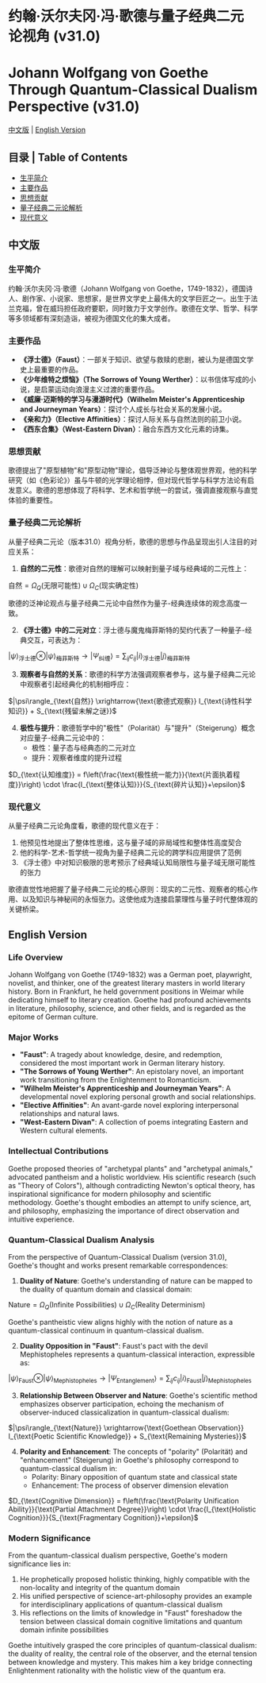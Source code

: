 # 约翰·沃尔夫冈·冯·歌德与量子经典二元论视角 (v31.0)
# Johann Wolfgang von Goethe Through Quantum-Classical Dualism Perspective (v31.0)

[中文版](#中文版) | [English Version](#english-version)

## 目录 | Table of Contents
- [生平简介](#生平简介)
- [主要作品](#主要作品)
- [思想贡献](#思想贡献)
- [量子经典二元论解析](#量子经典二元论解析)
- [现代意义](#现代意义)

<a name="中文版"></a>
## 中文版

### 生平简介

约翰·沃尔夫冈·冯·歌德（Johann Wolfgang von Goethe，1749-1832），德国诗人、剧作家、小说家、思想家，是世界文学史上最伟大的文学巨匠之一。出生于法兰克福，曾在威玛担任政府要职，同时致力于文学创作。歌德在文学、哲学、科学等多领域都有深刻造诣，被视为德国文化的集大成者。

### 主要作品

- **《浮士德》（Faust）**：一部关于知识、欲望与救赎的悲剧，被认为是德国文学史上最重要的作品。
- **《少年维特之烦恼》（The Sorrows of Young Werther）**：以书信体写成的小说，是启蒙运动向浪漫主义过渡的重要作品。
- **《威廉·迈斯特的学习与漫游时代》（Wilhelm Meister's Apprenticeship and Journeyman Years）**：探讨个人成长与社会关系的发展小说。
- **《亲和力》（Elective Affinities）**：探讨人际关系与自然法则的前卫小说。
- **《西东合集》（West-Eastern Divan）**：融合东西方文化元素的诗集。

### 思想贡献

歌德提出了"原型植物"和"原型动物"理论，倡导泛神论与整体观世界观，他的科学研究（如《色彩论》）虽与牛顿的光学理论相悖，但对现代哲学与科学方法论有启发意义。歌德的思想体现了将科学、艺术和哲学统一的尝试，强调直接观察与直觉体验的重要性。

### 量子经典二元论解析

从量子经典二元论（版本31.0）视角分析，歌德的思想与作品呈现出引人注目的对应关系：

1. **自然的二元性**：歌德对自然的理解可以映射到量子域与经典域的二元性上：

$`\text{自然} = \Omega_Q(\text{无限可能性}) \cup \Omega_C(\text{现实确定性})`$

歌德的泛神论观点与量子经典二元论中自然作为量子-经典连续体的观念高度一致。

2. **《浮士德》中的二元对立**：浮士德与魔鬼梅菲斯特的契约代表了一种量子-经典交互，可表达为：

$`|\psi\rangle_{\text{浮士德}} \otimes |\psi\rangle_{\text{梅菲斯特}} \rightarrow |\Psi_{\text{纠缠}}\rangle = \sum_{ij} c_{ij}|i\rangle_{\text{浮士德}}|j\rangle_{\text{梅菲斯特}}`$

3. **观察者与自然的关系**：歌德的科学方法强调观察者参与，这与量子经典二元论中观察者引起经典化的机制相呼应：

$`|\psi\rangle_{\text{自然}} \xrightarrow{\text{歌德式观察}} I_{\text{诗性科学知识}} + S_{\text{残留未解之谜}}`$

4. **极性与提升**：歌德哲学中的"极性"（Polarität）与"提升"（Steigerung）概念对应量子-经典二元论中的：
   - 极性：量子态与经典态的二元对立
   - 提升：观察者维度的提升过程

$`D_{\text{认知维度}} = f\left(\frac{\text{极性统一能力}}{\text{片面执着程度}}\right) \cdot \frac{I_{\text{整体认知}}}{S_{\text{碎片认知}}+\epsilon}`$

### 现代意义

从量子经典二元论角度看，歌德的现代意义在于：

1. 他预见性地提出了整体性思维，这与量子域的非局域性和整体性高度契合
2. 他的科学-艺术-哲学统一视角为量子经典二元论的跨学科应用提供了范例
3. 《浮士德》中对知识极限的思考预示了经典域认知局限性与量子域无限可能性的张力

歌德直觉性地把握了量子经典二元论的核心原则：现实的二元性、观察者的核心作用、以及知识与神秘间的永恒张力。这使他成为连接启蒙理性与量子时代整体观的关键桥梁。

<a name="english-version"></a>
## English Version

### Life Overview

Johann Wolfgang von Goethe (1749-1832) was a German poet, playwright, novelist, and thinker, one of the greatest literary masters in world literary history. Born in Frankfurt, he held government positions in Weimar while dedicating himself to literary creation. Goethe had profound achievements in literature, philosophy, science, and other fields, and is regarded as the epitome of German culture.

### Major Works

- **"Faust"**: A tragedy about knowledge, desire, and redemption, considered the most important work in German literary history.
- **"The Sorrows of Young Werther"**: An epistolary novel, an important work transitioning from the Enlightenment to Romanticism.
- **"Wilhelm Meister's Apprenticeship and Journeyman Years"**: A developmental novel exploring personal growth and social relationships.
- **"Elective Affinities"**: An avant-garde novel exploring interpersonal relationships and natural laws.
- **"West-Eastern Divan"**: A collection of poems integrating Eastern and Western cultural elements.

### Intellectual Contributions

Goethe proposed theories of "archetypal plants" and "archetypal animals," advocated pantheism and a holistic worldview. His scientific research (such as "Theory of Colors"), although contradicting Newton's optical theory, has inspirational significance for modern philosophy and scientific methodology. Goethe's thought embodies an attempt to unify science, art, and philosophy, emphasizing the importance of direct observation and intuitive experience.

### Quantum-Classical Dualism Analysis

From the perspective of Quantum-Classical Dualism (version 31.0), Goethe's thought and works present remarkable correspondences:

1. **Duality of Nature**: Goethe's understanding of nature can be mapped to the duality of quantum domain and classical domain:

$`\text{Nature} = \Omega_Q(\text{Infinite Possibilities}) \cup \Omega_C(\text{Reality Determinism})`$

Goethe's pantheistic view aligns highly with the notion of nature as a quantum-classical continuum in quantum-classical dualism.

2. **Duality Opposition in "Faust"**: Faust's pact with the devil Mephistopheles represents a quantum-classical interaction, expressible as:

$`|\psi\rangle_{\text{Faust}} \otimes |\psi\rangle_{\text{Mephistopheles}} \rightarrow |\Psi_{\text{Entanglement}}\rangle = \sum_{ij} c_{ij}|i\rangle_{\text{Faust}}|j\rangle_{\text{Mephistopheles}}`$

3. **Relationship Between Observer and Nature**: Goethe's scientific method emphasizes observer participation, echoing the mechanism of observer-induced classicalization in quantum-classical dualism:

$`|\psi\rangle_{\text{Nature}} \xrightarrow{\text{Goethean Observation}} I_{\text{Poetic Scientific Knowledge}} + S_{\text{Remaining Mysteries}}`$

4. **Polarity and Enhancement**: The concepts of "polarity" (Polarität) and "enhancement" (Steigerung) in Goethe's philosophy correspond to quantum-classical dualism in:
   - Polarity: Binary opposition of quantum state and classical state
   - Enhancement: The process of observer dimension elevation

$`D_{\text{Cognitive Dimension}} = f\left(\frac{\text{Polarity Unification Ability}}{\text{Partial Attachment Degree}}\right) \cdot \frac{I_{\text{Holistic Cognition}}}{S_{\text{Fragmentary Cognition}}+\epsilon}`$

### Modern Significance

From the quantum-classical dualism perspective, Goethe's modern significance lies in:

1. He prophetically proposed holistic thinking, highly compatible with the non-locality and integrity of the quantum domain
2. His unified perspective of science-art-philosophy provides an example for interdisciplinary applications of quantum-classical dualism
3. His reflections on the limits of knowledge in "Faust" foreshadow the tension between classical domain cognitive limitations and quantum domain infinite possibilities

Goethe intuitively grasped the core principles of quantum-classical dualism: the duality of reality, the central role of the observer, and the eternal tension between knowledge and mystery. This makes him a key bridge connecting Enlightenment rationality with the holistic view of the quantum era.
